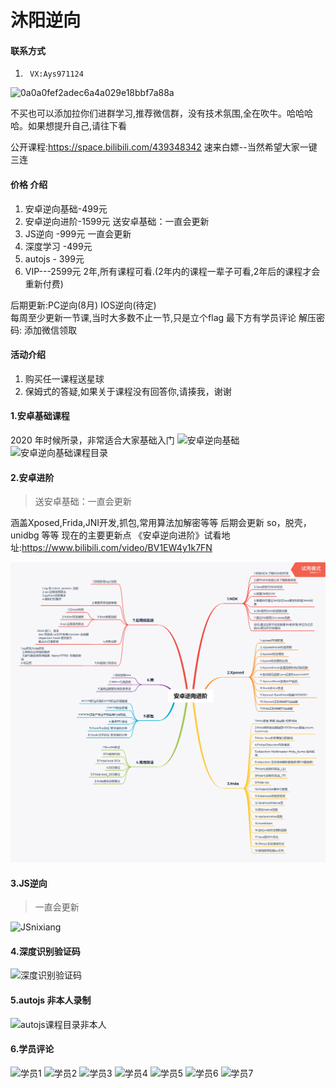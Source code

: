 # 沐阳逆向

#### 联系方式

1.      VX:Ays971124

![0a0a0fef2adec6a4a029e18bbf7a88a](https://user-images.githubusercontent.com/39114466/174938310-1e4627a0-526b-4c79-b057-502fd9678aa0.jpg)

不买也可以添加拉你们进群学习,推荐微信群，没有技术氛围,全在吹牛。哈哈哈哈。如果想提升自己,请往下看

公开课程:https://space.bilibili.com/439348342   速来白嫖--当然希望大家一键三连


#### 价格 介绍

1.    安卓逆向基础-499元
2.    安卓逆向进阶-1599元    送安卓基础：一直会更新
3.    JS逆向      -999元               一直会更新
4.    深度学习    -499元
5.    autojs     - 399元
6.    VIP---2599元  2年,所有课程可看.(2年内的课程一辈子可看,2年后的课程才会重新付费)

后期更新:PC逆向(8月)
        IOS逆向(待定)  
        每周至少更新一节课,当时大多数不止一节,只是立个flag
        最下方有学员评论
        解压密码: 添加微信领取

#### 活动介绍

1.    购买任一课程送星球
2.    保姆式的答疑,如果关于课程没有回答你,请揍我，谢谢


#### 1.安卓基础课程

2020 年时候所录，非常适合大家基础入门
![安卓逆向基础](https://user-images.githubusercontent.com/39114466/174519068-a13a1903-c168-4724-a4c4-532b33a1e502.png)
![安卓逆向基础课程目录](https://user-images.githubusercontent.com/39114466/174519127-468ca400-e45b-40b5-b875-a273725f400b.png)


#### 2.安卓进阶
> 送安卓基础：一直会更新

涵盖Xposed,Frida,JNI开发,抓包,常用算法加解密等等 
后期会更新 so，脱壳，unidbg 等等
现在的主要更新点
《安卓逆向进阶》试看地址:https://www.bilibili.com/video/BV1EW4y1k7FN

![安卓逆向进阶](https://github.com/yangshuang520/muyangnixiang/blob/main/%E5%AE%89%E5%8D%93%E9%80%86%E5%90%91%E8%BF%9B%E9%98%B6.png)

#### 3.JS逆向 
> 一直会更新

![JSnixiang](https://user-images.githubusercontent.com/39114466/174519141-11fecf11-8d71-4772-b0c9-1f45c520b2ad.png)


#### 4.深度识别验证码

![深度识别验证码](https://user-images.githubusercontent.com/39114466/174519150-d7e40e36-2273-4059-a486-7489843c7639.png)


#### 5.autojs 非本人录制

![autojs课程目录非本人](https://user-images.githubusercontent.com/39114466/174519160-a2496702-0e49-4799-91a4-e8ae6ed9974b.png)


#### 6.学员评论

![学员1](https://user-images.githubusercontent.com/39114466/174519172-bd3757c3-7405-465f-844b-5b546a50a1a7.jpeg)
![学员2](https://user-images.githubusercontent.com/39114466/174519176-b9dd48b1-4021-4fc8-b6e1-1836b7b98df1.jpeg)
![学员3](https://user-images.githubusercontent.com/39114466/174519181-bdccb1cc-ee85-4115-8101-32b2854c6481.jpeg)
![学员4](https://user-images.githubusercontent.com/39114466/174519184-2b6b9d9c-677c-4151-b61a-ee178ab45a34.jpeg)
![学员5](https://user-images.githubusercontent.com/39114466/174519191-85970f64-4d5f-4c2d-a7c5-f7ef122bde4e.jpeg)
![学员6](https://user-images.githubusercontent.com/39114466/174519197-4236ed75-3d24-4029-a48a-370fa8889f0d.jpg)
![学员7](https://user-images.githubusercontent.com/39114466/174519201-e50136e5-c5a5-4613-a0ef-72d94245a424.jpg)

